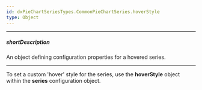 ```yaml
---
id: dxPieChartSeriesTypes.CommonPieChartSeries.hoverStyle
type: Object
---
```

---
##### shortDescription
An object defining configuration properties for a hovered series.

---
To set a custom 'hover' style for the series, use the **hoverStyle** object within the **series** configuration object.